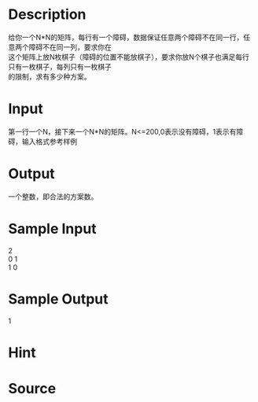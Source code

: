 
# Description

<div class="content"><div>给你一个N*N的矩阵，每行有一个障碍，数据保证任意两个障碍不在同一行，任意两个障碍不在同一列，要求你在</div>
<div>这个矩阵上放N枚棋子（障碍的位置不能放棋子），要求你放N个棋子也满足每行只有一枚棋子，每列只有一枚棋子</div>
<div>的限制，求有多少种方案。</div>
<div></div>
<p></p></div>

# Input

<div class="content"><div>第一行一个N，接下来一个N*N的矩阵。N&lt;=200,0表示没有障碍，1表示有障碍，输入格式参考样例</div>
<div></div>
<p></p></div>

# Output

<div class="content"><div>一个整数，即合法的方案数。</div>
<p></p></div>

# Sample Input

<div class="content"><span class="sampledata">2<br/>
0 1<br/>
1 0</span></div>

# Sample Output

<div class="content"><span class="sampledata">1</span></div>

# Hint

<div class="content"><p></p></div>

# Source

<div class="content"><p><a href="problemset.php?search="></a></p></div>

